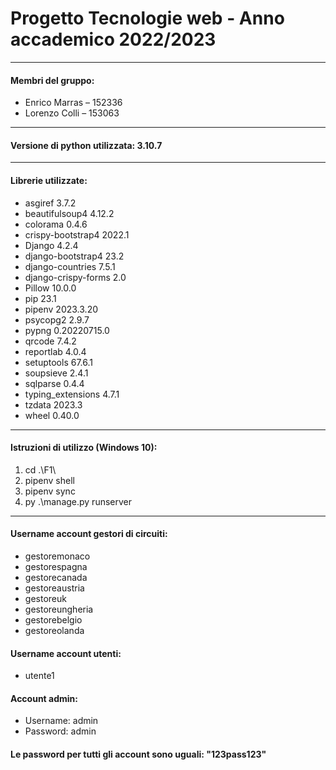 # Progetto Tecnologie web - Anno accademico 2022/2023

---

#### Membri del gruppo:
* Enrico Marras – 152336 
* Lorenzo Colli – 153063 

---

#### Versione di python utilizzata: 3.10.7

---

#### Librerie utilizzate:
* asgiref             3.7.2
* beautifulsoup4      4.12.2
* colorama            0.4.6
* crispy-bootstrap4   2022.1
* Django              4.2.4
* django-bootstrap4   23.2
* django-countries    7.5.1
* django-crispy-forms 2.0
* Pillow              10.0.0
* pip                 23.1
* pipenv              2023.3.20
* psycopg2            2.9.7
* pypng               0.20220715.0
* qrcode              7.4.2
* reportlab           4.0.4
* setuptools          67.6.1
* soupsieve           2.4.1
* sqlparse            0.4.4
* typing_extensions   4.7.1
* tzdata              2023.3
* wheel               0.40.0 

---

#### Istruzioni di utilizzo (Windows 10):
1. cd .\F1\
2. pipenv shell
3. pipenv sync
4. py .\manage.py runserver

---

#### Username account gestori di circuiti:
- gestoremonaco
- gestorespagna
- gestorecanada
- gestoreaustria
- gestoreuk
- gestoreungheria
- gestorebelgio
- gestoreolanda

#### Username account utenti:
- utente1

#### Account admin:
- Username: admin
- Password: admin

#### Le password per tutti gli account sono uguali: "123pass123"

